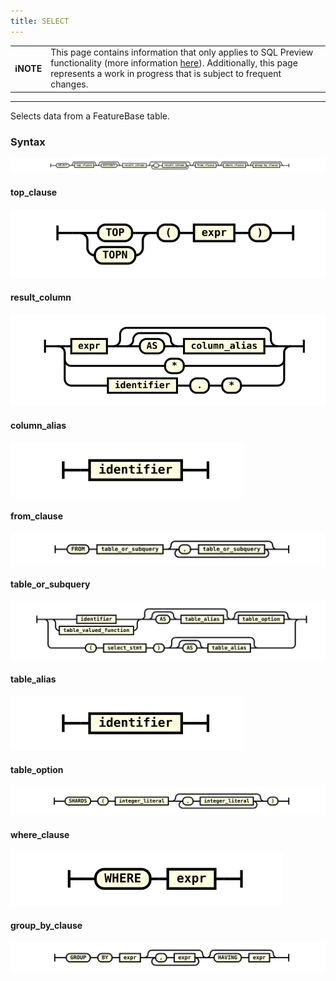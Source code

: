 ```yaml
---
title: SELECT
---
```


| | |
|-|-|
| **ℹ️NOTE** | This page contains information that only applies to SQL Preview functionality (more information [here](/sql-guide/sql-preview)). Additionally, this page represents a work in progress that is subject to frequent changes. |

---


Selects data from a FeatureBase table.

### Syntax

![expr](/img/sql/select_stmt.svg)

#### top_clause

![expr](/img/sql/top_clause.svg)

#### result_column

![expr](/img/sql/result_column.svg)

#### column_alias

![expr](/img/sql/column_alias.svg)

#### from_clause

![expr](/img/sql/from_clause.svg)

#### table_or_subquery

![expr](/img/sql/table_or_subquery.svg)

#### table_alias

![expr](/img/sql/table_alias.svg)

#### table_option

![expr](/img/sql/table_option.svg)

#### where_clause

![expr](/img/sql/where_clause.svg)

#### group_by_clause

![expr](/img/sql/group_by_clause.svg)